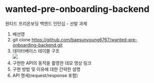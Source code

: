 # wanted-pre-onboarding-backend
원티드 프리온보딩 백엔드 인턴십 - 선발 과제

1. 배선영
2. git clone https://github.com/baesunyoung6767/wanted-pre-onboarding-backend.git
3. 데이터베이스 테이블 구조 <br/><img src="https://github.com/baesunyoung6767/wanted-pre-onboarding-backend/assets/87819894/70f6c76e-6d5e-4753-ab7b-1d2730178aab">
4. 구현한 API의 동작을 촬영한 데모 영상 링크
5. 구현 방법 및 이유에 대한 간략한 설명
6. API 명세(request/response 포함)
